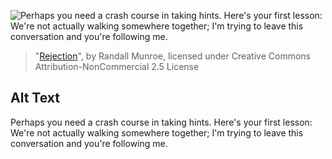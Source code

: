 ![Perhaps you need a crash course in taking hints. Here's your first lesson: We're not actually walking somewhere together; I'm trying to leave this conversation and you're following me.](https://imgs.xkcd.com/comics/rejection.png)
> "[Rejection](https://xkcd.com/1325/)", by Randall Munroe, licensed under Creative Commons Attribution-NonCommercial 2.5 License

## Alt Text
Perhaps you need a crash course in taking hints. Here's your first lesson: We're not actually walking somewhere together; I'm trying to leave this conversation and you're following me.
